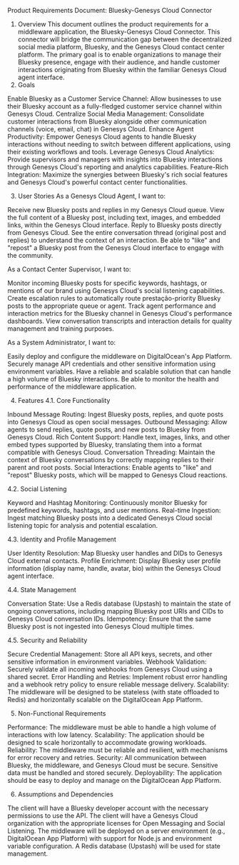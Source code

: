 Product Requirements Document: Bluesky-Genesys Cloud Connector
1. Overview
This document outlines the product requirements for a middleware application, the Bluesky-Genesys Cloud Connector. This connector will bridge the communication gap between the decentralized social media platform, Bluesky, and the Genesys Cloud contact center platform. The primary goal is to enable organizations to manage their Bluesky presence, engage with their audience, and handle customer interactions originating from Bluesky within the familiar Genesys Cloud agent interface.
2. Goals

Enable Bluesky as a Customer Service Channel: Allow businesses to use their Bluesky account as a fully-fledged customer service channel within Genesys Cloud.
Centralize Social Media Management: Consolidate customer interactions from Bluesky alongside other communication channels (voice, email, chat) in Genesys Cloud.
Enhance Agent Productivity: Empower Genesys Cloud agents to handle Bluesky interactions without needing to switch between different applications, using their existing workflows and tools.
Leverage Genesys Cloud Analytics: Provide supervisors and managers with insights into Bluesky interactions through Genesys Cloud's reporting and analytics capabilities.
Feature-Rich Integration: Maximize the synergies between Bluesky's rich social features and Genesys Cloud's powerful contact center functionalities.

3. User Stories
As a Genesys Cloud Agent, I want to:

Receive new Bluesky posts and replies in my Genesys Cloud queue.
View the full content of a Bluesky post, including text, images, and embedded links, within the Genesys Cloud interface.
Reply to Bluesky posts directly from Genesys Cloud.
See the entire conversation thread (original post and replies) to understand the context of an interaction.
Be able to "like" and "repost" a Bluesky post from the Genesys Cloud interface to engage with the community.

As a Contact Center Supervisor, I want to:

Monitor incoming Bluesky posts for specific keywords, hashtags, or mentions of our brand using Genesys Cloud's social listening capabilities.
Create escalation rules to automatically route prestação-priority Bluesky posts to the appropriate queue or agent.
Track agent performance and interaction metrics for the Bluesky channel in Genesys Cloud's performance dashboards.
View conversation transcripts and interaction details for quality management and training purposes.

As a System Administrator, I want to:

Easily deploy and configure the middleware on DigitalOcean's App Platform.
Securely manage API credentials and other sensitive information using environment variables.
Have a reliable and scalable solution that can handle a high volume of Bluesky interactions.
Be able to monitor the health and performance of the middleware application.

4. Features
4.1. Core Functionality

Inbound Message Routing: Ingest Bluesky posts, replies, and quote posts into Genesys Cloud as open social messages.
Outbound Messaging: Allow agents to send replies, quote posts, and new posts to Bluesky from Genesys Cloud.
Rich Content Support: Handle text, images, links, and other embed types supported by Bluesky, translating them into a format compatible with Genesys Cloud.
Conversation Threading: Maintain the context of Bluesky conversations by correctly mapping replies to their parent and root posts.
Social Interactions: Enable agents to "like" and "repost" Bluesky posts, which will be mapped to Genesys Cloud reactions.

4.2. Social Listening

Keyword and Hashtag Monitoring: Continuously monitor Bluesky for predefined keywords, hashtags, and user mentions.
Real-time Ingestion: Ingest matching Bluesky posts into a dedicated Genesys Cloud social listening topic for analysis and potential escalation.

4.3. Identity and Profile Management

User Identity Resolution: Map Bluesky user handles and DIDs to Genesys Cloud external contacts.
Profile Enrichment: Display Bluesky user profile information (display name, handle, avatar, bio) within the Genesys Cloud agent interface.

4.4. State Management

Conversation State: Use a Redis database (Upstash) to maintain the state of ongoing conversations, including mapping Bluesky post URIs and CIDs to Genesys Cloud conversation IDs.
Idempotency: Ensure that the same Bluesky post is not ingested into Genesys Cloud multiple times.

4.5. Security and Reliability

Secure Credential Management: Store all API keys, secrets, and other sensitive information in environment variables.
Webhook Validation: Securely validate all incoming webhooks from Genesys Cloud using a shared secret.
Error Handling and Retries: Implement robust error handling and a webhook retry policy to ensure reliable message delivery.
Scalability: The middleware will be designed to be stateless (with state offloaded to Redis) and horizontally scalable on the DigitalOcean App Platform.

5. Non-Functional Requirements

Performance: The middleware must be able to handle a high volume of interactions with low latency.
Scalability: The application should be designed to scale horizontally to accommodate growing workloads.
Reliability: The middleware must be reliable and resilient, with mechanisms for error recovery and retries.
Security: All communication between Bluesky, the middleware, and Genesys Cloud must be secure. Sensitive data must be handled and stored securely.
Deployability: The application should be easy to deploy and manage on the DigitalOcean App Platform.

6. Assumptions and Dependencies

The client will have a Bluesky developer account with the necessary permissions to use the API.
The client will have a Genesys Cloud organization with the appropriate licenses for Open Messaging and Social Listening.
The middleware will be deployed on a server environment (e.g., DigitalOcean App Platform) with support for Node.js and environment variable configuration.
A Redis database (Upstash) will be used for state management.

